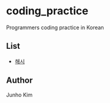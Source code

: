 # coding_practice
Programmers coding practice in Korean

## List
* [해시](https://github.com/taki0112/coding_practice/tree/master/src/%ED%95%B4%EC%8B%9C)

## Author
Junho Kim
